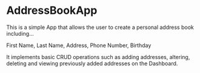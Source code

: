 # AddressBookApp
This is a simple App that allows the user to create a personal address book including...

First Name, Last Name, Address, Phone Number, Birthday

It implements basic CRUD operations such as adding addresses, altering, deleting and viewing previously added addresses on the Dashboard. 
